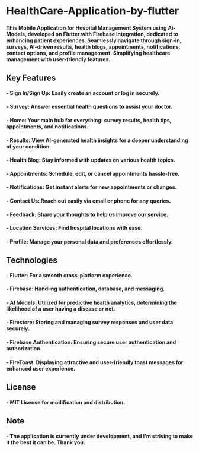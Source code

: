 # HealthCare-Application-by-flutter
#### This Mobile Application for Hospital Management System using Ai-Models, developed on Flutter with Firebase integration, dedicated to enhancing patient experiences. Seamlessly navigate through sign-in, surveys, AI-driven results, health blogs, appointments, notifications, contact options, and profile management. Simplifying healthcare management with user-friendly features.

## Key Features
#### - Sign In/Sign Up: Easily create an account or log in securely.
#### - Survey: Answer essential health questions to assist your doctor.
#### - Home: Your main hub for everything: survey results, health tips, appointments, and notifications.
#### - Results: View AI-generated health insights for a deeper understanding of your condition.
#### - Health Blog: Stay informed with updates on various health topics.
#### - Appointments: Schedule, edit, or cancel appointments hassle-free.
#### - Notifications: Get instant alerts for new appointments or changes.
#### - Contact Us: Reach out easily via email or phone for any queries.
#### - Feedback: Share your thoughts to help us improve our service.
#### - Location Services: Find hospital locations with ease.
#### - Profile: Manage your personal data and preferences effortlessly.

## Technologies
#### - Flutter: For a smooth cross-platform experience.
#### - Firebase: Handling authentication, database, and messaging.
#### - AI Models: Utilized for predictive health analytics, determining the likelihood of a user having a disease or not.
#### - Firestore: Storing and managing survey responses and user data securely.
#### - Firebase Authentication: Ensuring secure user authentication and authorization.
#### - FireToast: Displaying attractive and user-friendly toast messages for enhanced user experience.

## License
#### - MIT License for modification and distribution.

## Note
#### - The application is currently under development, and I'm striving to make it the best it can be. Thank you.
